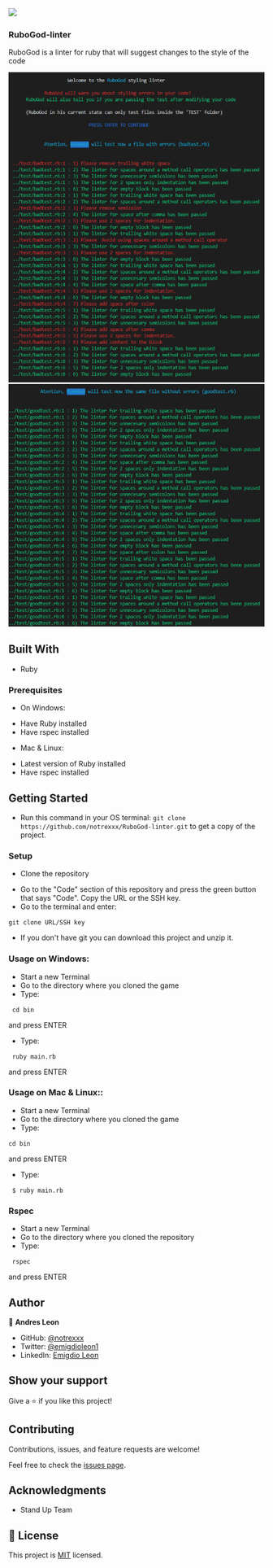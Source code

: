 
![](https://img.shields.io/badge/Microverse-blueviolet)


### RuboGod-linter
 RuboGod is a linter for ruby that will suggest changes to the style of the code

![screenshot](assets/screenshot2.png)
![screenshot](assets/screenshot1.png)

## Built With

- Ruby

### Prerequisites

* On Windows:
- Have Ruby installed
- Have rspec installed
* Mac & Linux:
- Latest version of Ruby installed
- Have rspec installed

## Getting Started

- Run this command in your OS terminal: `git clone https://github.com/notrexxx/RuboGod-linter.git` to get a copy of the project.

### Setup

* Clone the repository
- Go to the "Code" section of this repository and press the green button that says "Code". Copy the URL or the SSH key.
- Go to the terminal and enter:
```
git clone URL/SSH key
```
- If you don't have git you can download this project and unzip it.

### Usage on Windows:

- Start a new Terminal 
- Go to the directory where you cloned the game
- Type:
```
 cd bin
```
and press ENTER

- Type:
```
 ruby main.rb 
```
and press ENTER

### Usage on Mac & Linux::

- Start a new Terminal 
- Go to the directory where you cloned the game
- Type: 
```
cd bin
```
and press ENTER

- Type:
```
 $ ruby main.rb
```

### Rspec

- Start a new Terminal 
- Go to the directory where you cloned the repository
- Type:
```
 rspec
```
and press ENTER


## Author

👤 **Andres Leon**

- GitHub: [@notrexxx](https://github.com/notrexxx)
- Twitter: [@emigdioleon1](https://twitter.com/emigdioleon1)
- LinkedIn: [Emigdio Leon](https://linkedin.com/emigdio-leon-689109195)


## Show your support

Give a ⭐️ if you like this project!

## Contributing

Contributions, issues, and feature requests are welcome!

Feel free to check the [issues page](https://github.com/notrexxx/RuboGod-linter/issues).

## Acknowledgments

- Stand Up Team

## 📝 License

This project is [MIT](./LICENSE) licensed.
